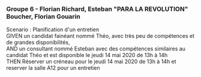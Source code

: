 ### Groupe 6 - Florian Richard, Esteban "PARA LA REVOLUTION" Boucher, Florian Gouarin  

Scenario : Planification d'un entretien  
GIVEN un candidat fainéant nommé Théo, avec très peu de compétences et de grandes disponibilités,  
AND un consultant nommé Esteban avec des compétences similaires au candidat Théo et est disponible le jeudi 14 mai 2020 de 13h à 14h  
THEN Réserver un créneau pour le jeudi 14 mai 2020 de 13h à 14h et reserver la salle A12 pour un entretien  
